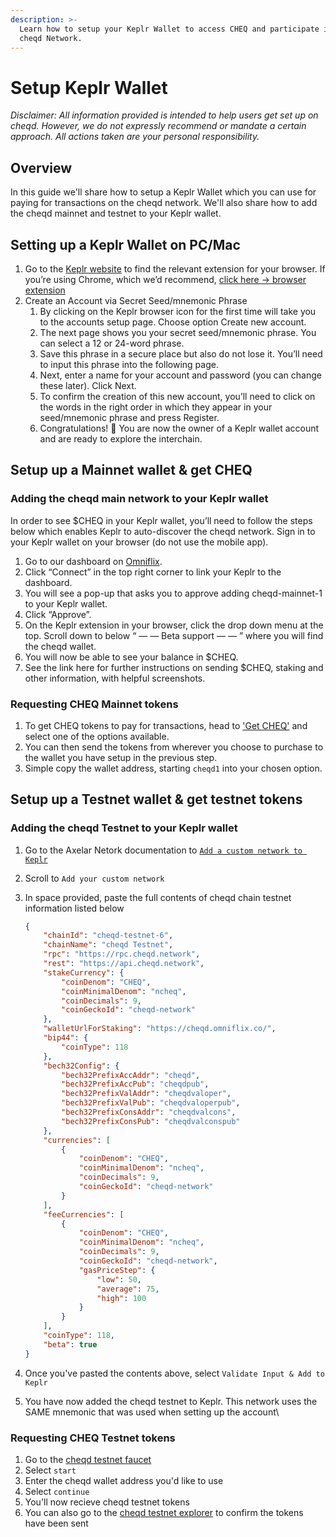 ```yaml
---
description: >-
  Learn how to setup your Keplr Wallet to access CHEQ and participate in the
  cheqd Network.
---
```


# Setup Keplr Wallet

_Disclaimer: All information provided is intended to help users get set up on cheqd. However, we do not expressly recommend or mandate a certain approach. All actions taken are your personal responsibility._

## Overview

In this guide we'll share how to setup a Keplr Wallet which you can use for paying for transactions on the cheqd network. We'll also share how to add the cheqd mainnet and testnet to your Keplr wallet.

## Setting up a Keplr Wallet on PC/Mac

1. Go to the [Keplr website](https://www.keplr.app/) to find the relevant extension for your browser. If you’re using Chrome, which we’d recommend, [click here → browser extension](https://chrome.google.com/webstore/detail/keplr/dmkamcknogkgcdfhhbddcghachkejeap)
2. Create an Account via Secret Seed/mnemonic Phrase
   1. By clicking on the Keplr browser icon for the first time will take you to the accounts setup page. Choose option Create new account.
   2. The next page shows you your secret seed/mnemonic phrase. You can select a 12 or 24-word phrase.
   3. Save this phrase in a secure place but also do not lose it. You’ll need to input this phrase into the following page.
   4. Next, enter a name for your account and password (you can change these later). Click Next.
   5. To confirm the creation of this new account, you’ll need to click on the words in the right order in which they appear in your seed/mnemonic phrase and press Register.
   6. Congratulations! 🎉 You are now the owner of a Keplr wallet account and are ready to explore the interchain.

## Setup up a Mainnet wallet & get CHEQ

### Adding the cheqd main network to your Keplr wallet

In order to see $CHEQ in your Keplr wallet, you’ll need to follow the steps below which enables Keplr to auto-discover the cheqd network. Sign in to your Keplr wallet on your browser (do not use the mobile app).

1. Go to our dashboard on [Omniflix](https://cheqd.omniflix.co/).
2. Click “Connect” in the top right corner to link your Keplr to the dashboard.
3. You will see a pop-up that asks you to approve adding cheqd-mainnet-1 to your Keplr wallet.
4. Click “Approve”.
5. On the Keplr extension in your browser, click the drop down menu at the top. Scroll down to below “ — — Beta support — — ” where you will find the cheqd wallet.
6. You will now be able to see your balance in $CHEQ.
7. See the link here for further instructions on sending $CHEQ, staking and other information, with helpful screenshots.

### Requesting CHEQ Mainnet tokens

1. To get CHEQ tokens to pay for transactions, head to ['Get CHEQ'](https://cheqd.io/get-involved/) and select one of the options available.
2. You can then send the tokens from wherever you choose to purchase to the wallet you have setup in the previous step.
3. Simple copy the wallet address, starting `cheqd1` into your chosen option.

## Setup up a Testnet wallet & get testnet tokens

### Adding the cheqd Testnet to your Keplr wallet

1. Go to the Axelar Netork documentation to [`Add a custom network to Keplr`](https://docs.axelar.dev/resources/keplr#add-your-custom-network)
2. Scroll to `Add your custom network`
3.  In space provided, paste the full contents of cheqd chain testnet information listed below

    ```json
    {
        "chainId": "cheqd-testnet-6",
        "chainName": "cheqd Testnet",
        "rpc": "https://rpc.cheqd.network",
        "rest": "https://api.cheqd.network",
        "stakeCurrency": {
            "coinDenom": "CHEQ",
            "coinMinimalDenom": "ncheq",
            "coinDecimals": 9,
            "coinGeckoId": "cheqd-network"
        },
        "walletUrlForStaking": "https://cheqd.omniflix.co/",
        "bip44": {
            "coinType": 118
        },
        "bech32Config": {
            "bech32PrefixAccAddr": "cheqd",
            "bech32PrefixAccPub": "cheqdpub",
            "bech32PrefixValAddr": "cheqdvaloper",
            "bech32PrefixValPub": "cheqdvaloperpub",
            "bech32PrefixConsAddr": "cheqdvalcons",
            "bech32PrefixConsPub": "cheqdvalconspub"
        },
        "currencies": [
            {
                "coinDenom": "CHEQ",
                "coinMinimalDenom": "ncheq",
                "coinDecimals": 9,
                "coinGeckoId": "cheqd-network"
            }
        ],
        "feeCurrencies": [
            {
                "coinDenom": "CHEQ",
                "coinMinimalDenom": "ncheq",
                "coinDecimals": 9,
                "coinGeckoId": "cheqd-network",
                "gasPriceStep": {
                    "low": 50,
                    "average": 75,
                    "high": 100
                }
            }
        ],
        "coinType": 118,
        "beta": true
    }
    ```
4. Once you've pasted the contents above, select `Validate Input & Add to Keplr`
5. You have now added the cheqd testnet to Keplr. This network uses the SAME mnemonic that was used when setting up the account\\

### Requesting CHEQ Testnet tokens

1. Go to the [cheqd testnet faucet](https://testnet-faucet.cheqd.io/)
2. Select `start`
3. Enter the cheqd wallet address you'd like to use
4. Select `continue`
5. You'll now recieve cheqd testnet tokens
6. You can also go to the [cheqd testnet explorer](https://testnet-explorer.cheqd.io/) to confirm the tokens have been sent
